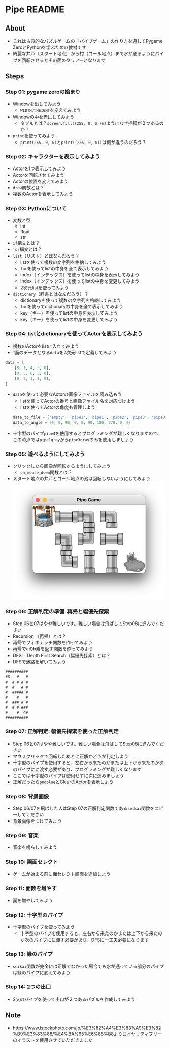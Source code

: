 # Pipe README

## About

* これは古典的なパズルゲームの「パイプゲーム」の作り方を通してPygame ZeroとPythonを学ぶための教材です
* 綺麗な井戸（スタート地点）から村（ゴール地点）まで水が通るようにパイプを回転させるとその面のクリアーとなります

## Steps
### Step 01: pygame zeroの始まり

* Windowを出してみよう
  * `WIDTH`と`HEIGHT`を変えてみよう
* Windowの中を赤にしてみよう
  * タプルとは？`screen.fill((255, 0, 0))`のようになぜ括弧が２つあるのか？
* `print`を使ってみよう
  * `print(255, 0, 0)`と`print((255, 0, 0))`は何が違うのだろう？

### Step 02: キャラクターを表示してみよう

* Actorを1つ表示してみよう
* Actorを回転させてみよう
* Actorの位置を変えてみよう
* `draw`関数とは？
* 複数のActorを表示してみよう

### Step 03: Pythonについて

* 変数と型
  * int
  * float
  * str
* `if`構文とは？
* `for`構文とは？
* `list`（リスト）とはなんだろう？
  * listを使って複数の文字列を格納してみよう
  * `for`を使ってlistの中身を全て表示してみよう
  * index（インデックス）を使ってlistの中身を表示してみよう
  * index（インデックス）を使ってlistの中身を変更してみよう
  * 2次元listを使ってみよう
* `dictionary`（辞書とはなんだろう）？
  * dictionaryを使って複数の文字列を格納してみよう
  * `for`を使ってdictionaryの中身を全て表示してみよう
  * key（キー）を使ってlistの中身を表示してみよう
  * key（キー）を使ってlistの中身を変更してみよう
  
### Step 04: listとdictionaryを使ってActorを表示してみよう

* 複数のActorをlistに入れてみよう
* 1面のデータとなる`data`を2次元listで定義してみよう
  
```python
data = [
    [8, 1, 4, 5, 0],
    [0, 5, 6, 3, 0],
    [0, 7, 1, 1, 9],
]
```

* `data`を使って必要なActorの画像ファイルを読み込もう
  * listを使ってActorの番号と画像ファイル名を対応づけよう
  * listを使ってActorの角度も管理しよう
  ```python
  data_to_file = ['empty', 'pipe1', 'pipe1', 'pipe2', 'pipe3', 'pipe3', 'pipe3', 'pipe3', 'start', 'goal']
  data_to_angle = [0, 0, 90, 0, 0, 90, 180, 270, 0, 0]
  ```
* 十字型のパイプ`pipe4`を使用するとプログラミングが難しくなりますので、この時点では`pipe1gray`から`pipe3gray`のみを使用しましょう

### Step 05: 遊べるようにしてみよう

* クリックしたら画像が回転するようにしてみよう
  * `on_mouse_down`関数とは？
* スタート地点の井戸とゴール地点の池は回転しないようにしてみよう
![screen01](./docs/screen01.png)

### Step 06: 正解判定の準備: 再帰と幅優先探索

* Step 06と07はやや難しいです。難しい場合は飛ばしてStep08に進んでください
* Recursion （再帰）とは？
* 再帰でフィボナッチ関数を作ってみよう 
* 再帰でaのb乗を返す関数を作ってみよう 
* DFS = Depth First Search（幅優先探索）とは？
* DFSで迷路を解いてみよう

```text
##########
#S   #   #
#  # # # #
#  #   # #
#  ##### #
#    #   #
#  ### # #
#  # # ###
#    #  G#
##########
```

### Step 07: 正解判定: 幅優先探索を使った正解判定

* Step 06と07はやや難しいです。難しい場合は飛ばしてStep08に進んでください
* マウスクリックで回転したあとに正解かどうか判定しよう
* 十字型のパイプを使用すると、左右から来たのかまたは上下から来たのか次のパイプにに渡す必要があり、プログラミングが難しくなります
* ここでは十字型のパイプは使用せずに次に進みましょう
* 正解だったら`pndblue`とClearのActorを表示しよう

### Step 08: 背景画像

* Step 06/07を飛ばした人はStep 07の正解判定関数である`seikai`関数をコピーしてください
* 背景画像をつけてみよう

### Step 09: 音楽

* 音楽を鳴らしてみよう

### Step 10: 画面セレクト

* ゲームが始まる前に面セレクト画面を追加しよう

### Step 11: 面数を増やす

* 面を増やしてみよう

### Step 12: 十字型のパイプ

* 十字型のパイプを使ってみよう
  * 十字型のパイプを使用すると、左右から来たのかまたは上下から来たのか次のパイプにに渡す必要があり、DFSに一工夫必要になります

### Step 13: 緑のパイプ

* `seikai`関数が完全には正解でなかった場合でも水が通っている部分のパイプは緑のパイプに変えてみよう

### Step 14: 2つの出口

* 2又のパイプを使って出口が２つあるパズルを作成してみよう

## Note

* <https://www.istockphoto.com/jp/%E3%82%A4%E3%83%A9%E3%82%B9%E3%83%88/%E4%BA%95%E6%88%B8>よりロイヤリティフリーのイラストを使用させていただきました